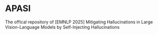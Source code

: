 # APASI
The offical repository of [EMNLP 2025] Mitigating Hallucinations in Large Vision-Language Models by Self-Injecting Hallucinations
